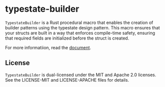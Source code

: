 # typestate-builder

`TypestateBuilder` is a Rust procedural macro that enables the creation of builder patterns using the typestate design pattern. This macro ensures that your structs are built in a way that enforces compile-time safety, ensuring that required fields are initialized before the struct is created.

For more informatiion, read the [document](https://docs.rs/typestate-builder/latest/typestate_builder/).

## License

`TypestateBuilder` is dual-licensed under the MIT and Apache 2.0 licenses. See the LICENSE-MIT and LICENSE-APACHE files for details.
